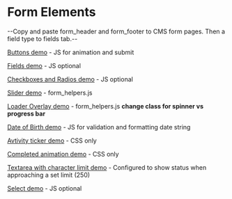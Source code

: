 # Form Elements

--Copy and paste form_header and form_footer to CMS form pages. Then a field type to fields tab.--

[Buttons demo](https://www.envoyhub.com/style-guide/buttons.html) - JS for animation and submit

[Fields demo](https://www.envoyhub.com/style-guide/fields.html) - JS optional 

[Checkboxes and Radios demo](https://www.envoyhub.com/style-guide/checkboxes-and-radios.html) - JS optional 

[Slider demo](https://www.envoyhub.com/style-guide/slider.html) - form_helpers.js

[Loader Overlay demo](https://www.envoyhub.com/style-guide/loader.html) - form_helpers.js **change class for spinner vs progress bar**

[Date of Birth demo](https://www.envoyhub.com/style-guide/dob.html) - JS for validation and formatting date string

[Avtivity ticker demo](https://www.envoyhub.com/style-guide/ticker.html) - CSS only

[Completed animation demo](https://www.envoyhub.com/style-guide/completion.html) - CSS only

[Textarea with character limit demo](https://www.envoyhub.com/style-guide/fields.html) - Configured to show status when approaching a set limit (250)

[Select demo](https://www.envoyhub.com/style-guide/select.html) - JS optional 
